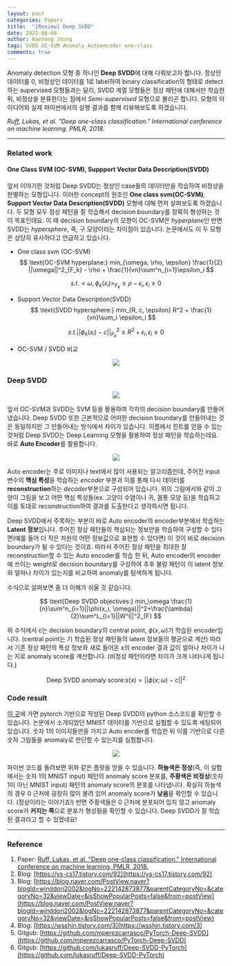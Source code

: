 ```yaml
---
layout: post
categories: Papers
title:  "[Review] Deep SVDD"
date: 2022-08-08
author: HaeYong Joung
tags: SVDD OC-SVM Anomaly Autoencoder one-class
comments: true
---
```


Anomaly detection 모형 중 하나인 **Deep SVDD**에 대해 다뤄보고자 합니다. 정상인 데이터를 0, 비정상인 데이터를 1로 label하여 binary classification의 형태로 detect하는 supervised 모형들과는 달리, SVDD 계열 모형들은 정상 패턴에 대해서만 학습한 뒤, 비정상을 분류한다는 점에서 *Semi-supervised* 모형으로 불리곤 합니다. 모형의 아이디어와 실제 파이썬에서의 실행 결과를 함께 리뷰해보도록 하겠습니다.

*Ruff, Lukas, et al. "Deep one-class classification." International conference on machine learning. PMLR, 2018.*

- - -

### Related work
#### One Class SVM (OC-SVM), Suppport Vector Data Description(SVDD)
앞서 이야기한 것처럼 Deep SVDD는 정상인 case들의 데이터만을 학습하여 비정상을 판별하는 모형입니다. 이러한 concept의 원조인 **One class svm(OC-SVM)**, **Support Vector Data Description(SVDD)** 모형에 대해 먼저 살펴보도록 하겠습니다. 두 모형 모두 정상 패턴을 잘 학습해서 decision boundary를 정확히 형성하는 것이 목표인데요. 이 때 decision boundary의 모향이 OC-SVM은 *hyperplane*인 반면 SVDD는 *hypersphere*, 즉, 구 모양이라는 차이점이 있습니다. 논문에서도 이 두 모형은 상당히 유사하다고 언급하고 있습니다.

* One class svm (OC-SVM)
$$
\text{OC-SVM hyperplane:} min_{\omega, \rho, \epsilon} \frac{1}{2} ||\omega||^2_{F_k} - \rho + \frac{1}{vn}\sum^n_{i=1}\epsilon_i
$$

$$ 
s.t. <\omega, \phi_k(x_i)>_{F_k} \ge \rho - \epsilon_i, \epsilon_i \ge 0
$$

* Support Vector Data Description(SVDD)
$$ 
\text{SVDD hypersphere:} min_{R, c, \epsilon} R^2 + \frac{1}{vn}\sum_i \epsilon_i
$$

$$ 
s.t. ||\phi_k(x_i)-c||^2_{F_k} \le R^2 + \epsilon_i, \epsilon_i \ge 0
$$

* OC-SVM / SVDD 비교

<p align="center">
  <img src="https://decision-J.github.io/assets/Post Images/DeepSVDD.png"/>
</p>

### Deep SVDD

<p align="center">
  <img src="https://decision-J.github.io/assets/Post Images/DeepSVDD3.png"/>
</p>

앞서 OC-SVM과 SVDD는 SVM 등을 활용하여 각자의 decision boundary를 만들어냈습니다. Deep SVDD 또한 근본적으로 어떠한 decision boundary를 만들어내는 것은 동일하지만 그 만들어내는 방식에서 차이가 있습니다. 이름에서 힌트를 얻을 수 있는 것처럼 Deep SVDD는 Deep Learning 모형을 활용하여 정상 패턴을 학습하는데요. 바로 **Auto Encoder**를 활용합니다.

<p align="center">
  <img src="https://decision-J.github.io/assets/Post Images/DeepSVDD2.png"/>
</p>

Auto encoder는 주로 이미지나 text에서 많이 사용되는 알고리즘인데, 주어진 input 변수의 **핵심 특성**을 학습하는 *encoder* 부분과 이를 통해 다시 데이터를 **reconstruction**하는 *decoder*부분으로 구성되어 있습니다. 위의 그림에서와 같이 고양이 그림을 보고 어떤 핵심 특성들(ex. 고양이 수염이나 귀, 몸통 모양 등)을 학습하고 이를 토대로 reconstruction하여 결과를 도출한다고 생각하시면 됩니다. 

Deep SVDD에서 주목하는 부분이 바로 Auto encoder의 encoder부분에서 학습하는 **Latent 정보**입니다. 주어진 정상 패턴들의 핵심되는 정보만을 학습하여 구성할 수 있다면(예를 들어 더 작은 차원의 어떤 정보값으로 표현할 수 있다면) 이 것이 바로 decision boundary가 될 수 있다는 것이죠. 따라서 주어진 정상 패턴을 최대한 잘 reconstruction할 수 있는 Auto encoder를 학습 한 뒤, Auto encoder의 encoder에 쓰이는 weight로 decision boundary를 구성하여 추후 불량 패턴이 이 latent 정보와 얼마나 차이가 있는지를 비교하여 anomaly를 탐색하게 됩니다.

수식으로 살펴보면 좀 더 이해가 쉬울 것 같습니다.

$$
\text{Deep SVDD objectives:} min_\omega \frac{1}{n}\sum^n_{i=1}||\phi(x_i, \omega)||^2+\frac{\lambda}{2}\sum^L_{l=1}||W^l||^2_{F}
$$

위 수식에서 c는 decision boundary의 central point, $\phi(x, \omega)$가 학습된 encoder입니다. (central point는 기 학습된 정상 패턴들의 latent 정보들의 평균으로 계산) 따라서 기존 정상 패턴의 특성 정보와 새로 들어온 x의 encoder 결과 값이 얼마나 차이가 나는 지로 anomaly score를 계산합니다. (비정상 패턴이라면 차이가 크게 나타나게 됩니다.)


$$
\text{Deep SVDD anomaly score:} s(x) = ||\phi(x; \omega)-c||^2
$$

### Code result
[이 곳](https://github.com/mperezcarrasco/PyTorch-Deep-SVDD)에 가면 pytorch 기반으로 작성된 Deep SVDD의 python 소스코드를 확인할 수 있습니다. 논문에서 소개되었던 MNIST 데이터를 기반으로 실험할 수 있도록 세팅되어 있습니다. 숫자 1의 이미지들만을 가지고 Auto encder를 학습한 뒤 이를 기반으로 다른 숫자 그림들을 anomaly로 판단할 수 있는지를 실험합니다.

<p align="center">
  <img src="https://decision-J.github.io/assets/Post Images/DeepSVDD4.png"/>
</p>

파이썬 코드를 돌려보면 위와 같은 플랏을 얻을 수 있습니다. **하늘색은 정상**(즉, 이 실험에서는 숫자 1의 MNIST input) 패턴의 anomaly score 분포를, **주황색은 비정상**(숫자 1이 아닌 MNIST input) 패턴의 anomaly score의 분포를 나타냅니다. 확실히 하늘색의 경우 0 근처에 굉장히 많이 몰려 있어 anomaly score가 **낮음**을 확인할 수 있습니다. (정상이라는 이야기죠!) 반면 주황색들은 0 근처에 분포되어 있지 않고 anomaly score가 **커지는 쪽**으로 분포가 형성됨을 확인할 수 있습니다. Deep SVDD가 잘 학습된 결과라고 할 수 있겠네요!



- - -
### Reference

1. Paper: [Ruff, Lukas, et al. "Deep one-class classification." International conference on machine learning. PMLR, 2018.](http://proceedings.mlr.press/v80/ruff18a/ruff18a.pdf)
2. Blog: [https://ys-cs17.tistory.com/92](https://ys-cs17.tistory.com/92) 
3. Blog: [https://blog.naver.com/PostView.naver?blogId=winddori2002&logNo=222142873877&parentCategoryNo=&categoryNo=32&viewDate=&isShowPopularPosts=false&from=postView](https://blog.naver.com/PostView.naver?blogId=winddori2002&logNo=222142873877&parentCategoryNo=&categoryNo=32&viewDate=&isShowPopularPosts=false&from=postView)
4. Blog: [https://wsshin.tistory.com/3](https://wsshin.tistory.com/3)
5. Gitgub: [https://github.com/mperezcarrasco/PyTorch-Deep-SVDD](https://github.com/mperezcarrasco/PyTorch-Deep-SVDD)
5. Gitgub: [https://github.com/lukasruff/Deep-SVDD-PyTorch](https://github.com/lukasruff/Deep-SVDD-PyTorch)



